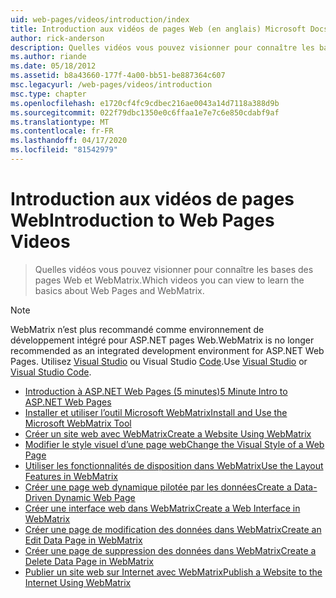 ```yaml
---
uid: web-pages/videos/introduction/index
title: Introduction aux vidéos de pages Web (en anglais) Microsoft Docs
author: rick-anderson
description: Quelles vidéos vous pouvez visionner pour connaître les bases des pages Web et WebMatrix.
ms.author: riande
ms.date: 05/18/2012
ms.assetid: b8a43660-177f-4a00-bb51-be887364c607
msc.legacyurl: /web-pages/videos/introduction
msc.type: chapter
ms.openlocfilehash: e1720cf4fc9cdbec216ae0043a14d7118a388d9b
ms.sourcegitcommit: 022f79dbc1350e0c6ffaa1e7e7c6e850cdabf9af
ms.translationtype: MT
ms.contentlocale: fr-FR
ms.lasthandoff: 04/17/2020
ms.locfileid: "81542979"
---
```

# <a name="introduction-to-web-pages-videos"></a><span data-ttu-id="e4d50-103">Introduction aux vidéos de pages Web</span><span class="sxs-lookup"><span data-stu-id="e4d50-103">Introduction to Web Pages Videos</span></span>

> <span data-ttu-id="e4d50-104">Quelles vidéos vous pouvez visionner pour connaître les bases des pages Web et WebMatrix.</span><span class="sxs-lookup"><span data-stu-id="e4d50-104">Which videos you can view to learn the basics about Web Pages and WebMatrix.</span></span>

> [!NOTE] 
> <span data-ttu-id="e4d50-105">WebMatrix n’est plus recommandé comme environnement de développement intégré pour ASP.NET pages Web.</span><span class="sxs-lookup"><span data-stu-id="e4d50-105">WebMatrix is no longer recommended as an integrated development environment for ASP.NET Web Pages.</span></span> <span data-ttu-id="e4d50-106">Utilisez [Visual Studio](xref:web-pages/overview/getting-started/program-asp-net-web-pages-in-visual-studio) ou Visual Studio [Code](https://code.visualstudio.com/).</span><span class="sxs-lookup"><span data-stu-id="e4d50-106">Use [Visual Studio](xref:web-pages/overview/getting-started/program-asp-net-web-pages-in-visual-studio) or [Visual Studio Code](https://code.visualstudio.com/).</span></span>

- [<span data-ttu-id="e4d50-107">Introduction à ASP.NET Web Pages (5 minutes)</span><span class="sxs-lookup"><span data-stu-id="e4d50-107">5 Minute Intro to ASP.NET Web Pages</span></span>](5-minute-introduction-to-aspnet-web-pages.md)
- [<span data-ttu-id="e4d50-108">Installer et utiliser l’outil Microsoft WebMatrix</span><span class="sxs-lookup"><span data-stu-id="e4d50-108">Install and Use the Microsoft WebMatrix Tool</span></span>](install-and-use-the-microsoft-webmatrix-tool.md)
- [<span data-ttu-id="e4d50-109">Créer un site web avec WebMatrix</span><span class="sxs-lookup"><span data-stu-id="e4d50-109">Create a Website Using WebMatrix</span></span>](create-a-website-using-webmatrix.md)
- [<span data-ttu-id="e4d50-110">Modifier le style visuel d’une page web</span><span class="sxs-lookup"><span data-stu-id="e4d50-110">Change the Visual Style of a Web Page</span></span>](change-the-visual-style-of-a-web-page.md)
- [<span data-ttu-id="e4d50-111">Utiliser les fonctionnalités de disposition dans WebMatrix</span><span class="sxs-lookup"><span data-stu-id="e4d50-111">Use the Layout Features in WebMatrix</span></span>](use-the-layout-features-in-webmatrix.md)
- [<span data-ttu-id="e4d50-112">Créer une page web dynamique pilotée par les données</span><span class="sxs-lookup"><span data-stu-id="e4d50-112">Create a Data-Driven Dynamic Web Page</span></span>](create-a-data-driven-dynamic-web-page.md)
- [<span data-ttu-id="e4d50-113">Créer une interface web dans WebMatrix</span><span class="sxs-lookup"><span data-stu-id="e4d50-113">Create a Web Interface in WebMatrix</span></span>](create-a-web-interface-in-webmatrix.md)
- [<span data-ttu-id="e4d50-114">Créer une page de modification des données dans WebMatrix</span><span class="sxs-lookup"><span data-stu-id="e4d50-114">Create an Edit Data Page in WebMatrix</span></span>](create-an-edit-data-page-in-webmatrix.md)
- [<span data-ttu-id="e4d50-115">Créer une page de suppression des données dans WebMatrix</span><span class="sxs-lookup"><span data-stu-id="e4d50-115">Create a Delete Data Page in WebMatrix</span></span>](create-a-delete-data-page-in-webmatrix.md)
- [<span data-ttu-id="e4d50-116">Publier un site web sur Internet avec WebMatrix</span><span class="sxs-lookup"><span data-stu-id="e4d50-116">Publish a Website to the Internet Using WebMatrix</span></span>](publish-a-website-to-the-internet-using-webmatrix.md)
